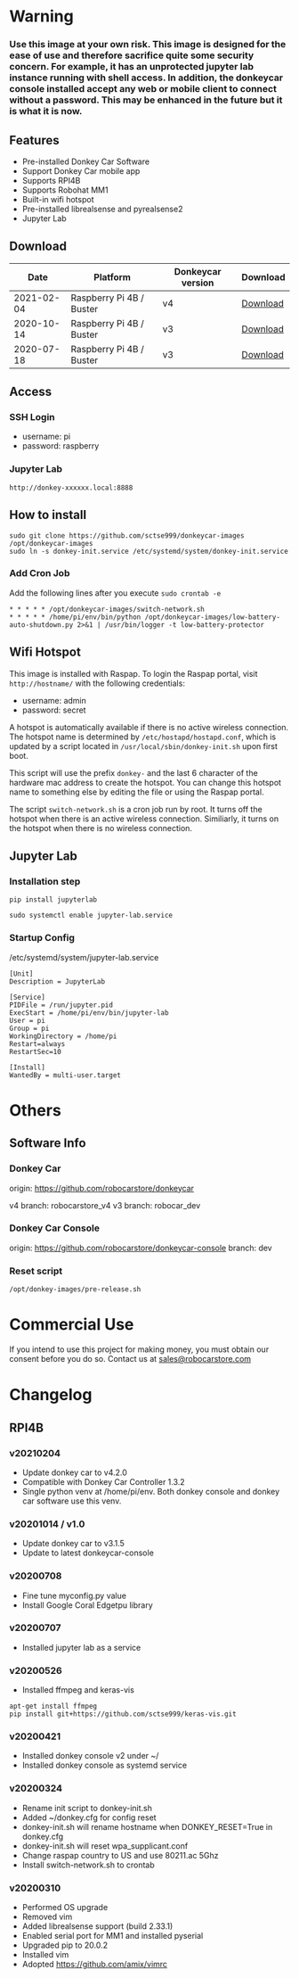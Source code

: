 # Warning

### Use this image at your own risk. This image is designed for the ease of use and therefore sacrifice quite some security concern. For example, it has an unprotected jupyter lab instance running with shell access. In addition, the donkeycar console installed accept any web or mobile client to connect without a password. This may be enhanced in the future but it is what it is now.

## Features

- Pre-installed Donkey Car Software
- Support Donkey Car mobile app
- Supports RPI4B
- Supports Robohat MM1
- Built-in wifi hotspot
- Pre-installed librealsense and pyrealsense2
- Jupyter Lab

## Download

| Date       | Platform                 | Donkeycar version | Download                                                                          |
| ---------- | ------------------------ | ----------------- | --------------------------------------------------------------------------------- |
| 2021-02-04 | Raspberry Pi 4B / Buster | v4                | [Download](https://www.dropbox.com/s/i9ro2vhmq55fmnt/pi4_dcv4_v20210204.zip?dl=0) |
| 2020-10-14 | Raspberry Pi 4B / Buster | v3                | [Download](https://www.dropbox.com/s/1v3gx2atjbg96fs/pi4_v20201014.zip?dl=0)      |
| 2020-07-18 | Raspberry Pi 4B / Buster | v3                | [Download](https://www.dropbox.com/s/tl9795vp2ywzonr/pi4_v20200718.zip?dl=0)      |

## Access

### SSH Login

- username: pi
- password: raspberry

### Jupyter Lab

```
http://donkey-xxxxxx.local:8888
```

## How to install

```
sudo git clone https://github.com/sctse999/donkeycar-images /opt/donkeycar-images
sudo ln -s donkey-init.service /etc/systemd/system/donkey-init.service

```

### Add Cron Job

Add the following lines after you execute `sudo crontab -e`

```
* * * * * /opt/donkeycar-images/switch-network.sh
* * * * * /home/pi/env/bin/python /opt/donkeycar-images/low-battery-auto-shutdown.py 2>&1 | /usr/bin/logger -t low-battery-protector

```

## Wifi Hotspot

This image is installed with Raspap. To login the Raspap portal, visit
`http://hostname/` with the following credentials:

- username: admin
- password: secret

A hotspot is automatically available if there is no active wireless connection.
The hotspot name is determined by `/etc/hostapd/hostapd.conf`, which is
updated by a script located in `/usr/local/sbin/donkey-init.sh` upon
first boot.

This script will use the prefix `donkey-` and the last 6 character of the
hardware mac address to create the hotspot. You can change this hotspot name to
something else by editing the file or using the Raspap portal.

The script `switch-network.sh` is a cron job run by root. It turns off the
hotspot when there is an active wireless connection. Similiarly, it turns on the
hotspot when there is no wireless connection.

## Jupyter Lab

### Installation step

```
pip install jupyterlab

sudo systemctl enable jupyter-lab.service
```

### Startup Config

/etc/systemd/system/jupyter-lab.service

```
[Unit]
Description = JupyterLab

[Service]
PIDFile = /run/jupyter.pid
ExecStart = /home/pi/env/bin/jupyter-lab
User = pi
Group = pi
WorkingDirectory = /home/pi
Restart=always
RestartSec=10

[Install]
WantedBy = multi-user.target
```

# Others

## Software Info

### Donkey Car

origin: https://github.com/robocarstore/donkeycar

v4 branch: robocarstore_v4
v3 branch: robocar_dev

### Donkey Car Console

origin: https://github.com/robocarstore/donkeycar-console
branch: dev

### Reset script

```
/opt/donkey-images/pre-release.sh
```

# Commercial Use

If you intend to use this project for making money, you must obtain our consent before you do so. Contact us at sales@robocarstore.com

# Changelog

## RPI4B

### v20210204

- Update donkey car to v4.2.0
- Compatible with Donkey Car Controller 1.3.2
- Single python venv at /home/pi/env. Both donkey console and donkey car software use this venv.

### v20201014 / v1.0

- Update donkey car to v3.1.5
- Update to latest donkeycar-console

### v20200708

- Fine tune myconfig.py value
- Install Google Coral Edgetpu library

### v20200707

- Installed jupyter lab as a service

### v20200526

- Installed ffmpeg and keras-vis

```
apt-get install ffmpeg
pip install git+https://github.com/sctse999/keras-vis.git

```

### v20200421

- Installed donkey console v2 under ~/
- Installed donkey console as systemd service

### v20200324

- Rename init script to donkey-init.sh
- Added ~/donkey.cfg for config reset
- donkey-init.sh will rename hostname when DONKEY_RESET=True in donkey.cfg
- donkey-init.sh will reset wpa_supplicant.conf
- Change raspap country to US and use 80211.ac 5Ghz
- Install switch-network.sh to crontab

### v20200310

- Performed OS upgrade
- Removed vim
- Added librealsense support (build 2.33.1)
- Enabled serial port for MM1 and installed pyserial
- Upgraded pip to 20.0.2
- Installed vim
- Adopted https://github.com/amix/vimrc
